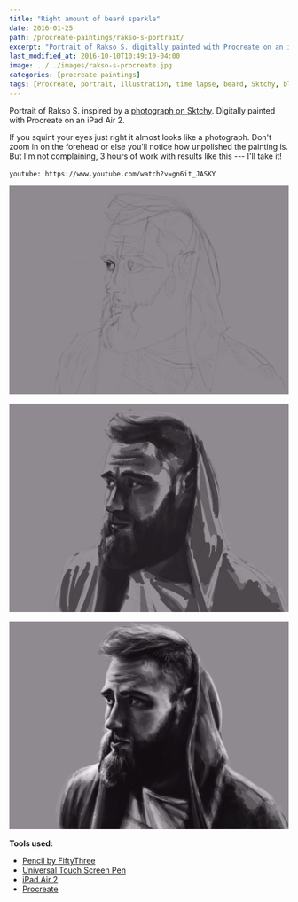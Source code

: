 ```yaml
---
title: "Right amount of beard sparkle"
date: 2016-01-25
path: /procreate-paintings/rakso-s-portrait/
excerpt: "Portrait of Rakso S. digitally painted with Procreate on an iPad."
last_modified_at: 2016-10-10T10:49:10-04:00
image: ../../images/rakso-s-procreate.jpg
categories: [procreate-paintings]
tags: [Procreate, portrait, illustration, time lapse, beard, Sktchy, black and white]
---
```


Portrait of Rakso S. inspired by a [photograph on Sktchy](https://sktchy.com/a4RQUD). Digitally painted with Procreate on an iPad Air 2.

If you squint your eyes just right it almost looks like a photograph. Don't zoom in on the forehead or else you'll notice how unpolished the painting is. But I'm not complaining, 3 hours of work with results like this --- I'll take it!

`youtube: https://www.youtube.com/watch?v=gn6it_JASKY`

![line drawing work in process screenshot](../../images/rakso-s-process-1-lg.jpg)

![glazing work in process screenshot](../../images/rakso-s-process-2-lg.jpg)

![work in progress screenshot](../../images/rakso-s-process-3-lg.jpg)

**Tools used:**

- [Pencil by FiftyThree](https://www.amazon.com/FiftyThree-Digital-Stylus-Pencil-iPhone/dp/B01JJBUYR4/ref=as_li_ss_tl?keywords=pencil+53&qid=1550586265&s=gateway&sr=8-3&linkCode=ll1&tag=mademist-20&linkId=0134793cb840affff60f2e45a7f64678&language=en_US)
- [Universal Touch Screen Pen](https://www.amazon.com/gp/product/B00575TN42/ref=as_li_ss_tl?ie=UTF8&camp=1789&creative=390957&creativeASIN=B00575TN42&linkCode=as2&tag=mademist-20)
- [iPad Air 2](https://en.wikipedia.org/wiki/IPad_Air_2)
- [Procreate](https://procreate.art/)
